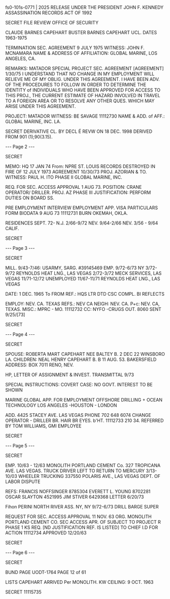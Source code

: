 fs0-101s-0771 | 2025 RELEASE UNDER THE PRESIDENT JOHN F. KENNEDY ASSASSINATION RECORDS ACT OF 1992

SECRET
FILE REVIEW
OFFICE OF SECURITY

CLAUDE BARNES CAPEHART
BUSTER BARNES CAPEHART
UCL. DATES 1963-1975

TERMINATION SEC. AGREEMENT 9 JULY 1975
WITNESS: JOHN F. MCNAMARA
NAME & ADDRESS OF AFFILIATION: GLOBAL MARINE, LOS ANGELES, CA.

REMARKS: MATADOR
SPECIAL PROJECT SEC. AGREEMENT
[AGREEMENT] 1/30/75
I UNDERSTAND THAT NO CHANGE IN MY EMPLOYMENT WILL RELIEVE ME OF MY OBLIG. UNDER THIS AGREEMENT.
I HAVE BEEN ADV. OF THE PROCEDURES TO FOLLOW IN ORDER TO DETERMINE THE IDENTITY of INDIVIDUALS WHO HAVE BEEN APPROVED FOR ACCESS TO THIS PROJ., THE CURRENT ESTIMATE OF HAZARD INVOLVED IN TRAVEL TO A FOREIGN AREA OR TO RESOLVE ANY OTHER QUES. WHICH MAY ARISE UNDER THIS AGREEMENT.

PROJECT: MATADOR
WITNESS: BE SAVAGE
11112730
NAME & ADD. of AFF.: GLOBAL MARINE, INC. LA.

SECRET
DERIVATIVE CL. BY
DECL É REVW ON 18 DEC. 1998
DERIVED FROM 901
(1);90(3.15).

--- Page 2 ---

SECRET

MEMO: HQ 17 JAN 74
From: NPRE ST. LOUIS
RECORDS DESTROYED IN FIRE OF 12 JULY 1973
AGREEMENT 10/30/73
PROJ. AZORIAN & TO.
WITNESS: PAUL H. ITO
PHASE II
GLOBAL MARINE, INC.

REQ. FOR SEC. ACCESS APPROVAL 1 AUG 73.
POSITION: CRANE OPERATOR/ DRILLER.
PROJ. AZ PHASE III
JUSTIFICATION: PERFORM DUTIES ON BOARD SS.

PRE EMPLOYMENT INTERVIEW
EMPLOYMENT APP.
VISA PARTICULARS FORM
BIODATA 9 AUG 73
11112731
BURN OKEMAH, OKLA.

RESIDENCES
SEPT. 72- N.J.
2/66-9/72 NEV.
9/64-2/66 NEV.
3/56 - 9/64 CALIF.

SECRET

--- Page 3 ---

SECRET

MILL. 9/43-7/46: USARMY, SARG. #39145469
EMP.
9/72-6/73 NY
3/72-9/72 REYNOLDS HEAT LNG., LAS VEGAS
2/72-3/72 MECK SERVICES, LAS VEGAS
11/71-12/72 UNEMPLOYED
11/67-11/71 REYNOLDS HEAT LNG., LAS VEGAS

DATE: 1 DEC. 1965
To
FROM
REF.: HQS LTR DTD
CSC
COMPL. BI REFLECTS

EMPLOY: NEV. CA. TEXAS
REFS.: NEV CA
NEIGH: NEV. CA.
P+c: NEV. CA, TEXAS.
MISC.: MPRC - MO.
11112732
CC: NYFO -CRUGS OUT.
8060
SENT 9/25/[73]

SECRET

--- Page 4 ---

SECRET

SPOUSE: ROBERTA MART CAPEHART
NEE BALTEY B. 2 DEC 22 WINSBORO LA.
CHILDREN: NEAL HENRY CAPEHART
B. B 11 AUG. 53. BAKERSFIELD
ADDRESS: BOX 7011 RENO, NEV.

HP, LETTER OF ASSIGNMENT & INVEST. TRANSMITTAL 9/73

SPECIAL INSTRUCTIONS:
COVERT CASE: NO GOVT. INTEREST TO BE SHOWN

MARINE GLOBAL APP. FOR EMPLOYMENT
OFFSHORE DRILLING + OCEAN TECHNOLOGY
LOS ANGELES -HOUSTON - LONDON

ADD. 4425 STACEY AVE. LAS VEGAS
PHONE 702 648 6074
CHANGE OPERATOR - DRILLER
BR. HAIR
BR EYES.
b'HT.
11112733
210 34.
REFERRED BY TOM WILLIAMS, GMI EMPLOYEE

SECRET

--- Page 5 ---

SECRET

EMP. 10/63 - 12/63 MONOLITH PORTLAND CEMENT Co.
327 TROPICANA AVE. LAS VEGAS.
TRUCK DRIVER
LEFT TO RETURN TO MERCURY
3/13-10/03 WHEELER TRUCKING
337550 POLARIS AVE., LAS VEGAS
DEPT. OF LABOR DISPUTE

REFS:
FRANCIS NOFFSINGER 8785304
EVERETT L. YOUNG 8702281
OSCAR SLAYTON 4521995
JIM STIVER 6429368
LETTER 6/20/73

Fihon PERINI NORTH RIVER ASS.
NY, NY
9/72-6/73 DRILL BARGE SUPER

REQUEST FOR SEC. ACCESS APPROVAL 11 NOV. 63
ORG. MONOLITH PORTLAND CEMENT CO.
SEC ACCESS APR. OF SUBJECT TO PROJECT R PHASE 1 KS REQ.
[ND JUSTIFICATION REF. IS LISTED]
TO CHIEF I.D FOR ACTION
11112734
APPROVED 12/20/63

SECRET

--- Page 6 ---

SECRET

BUND PAGE UODT-1764
PAGE 12 of 61

LISTS CAPEHART
ARRIVED Per MONOLITH.
KW CEILING: 9 OCT. 1963

SECRET
11115735
